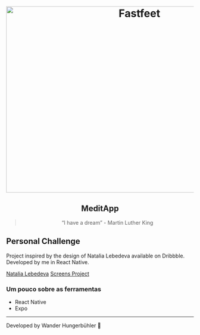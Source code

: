 <h1 align="center">
  <img alt="Fastfeet" title="Fastfeet" src="https://github.com/wanderhungerbuhler/MeditApp/blob/master/.github/meditapp.png" width="700px" height="500" />
</h1>

<h2 align="center">
  MeditApp
</h2>

<blockquote align="center">“I have a dream” - Martin Luther King</blockquote>

## Personal Challenge 

Project inspired by the design of Natalia Lebedeva available on Dribbble. Developed by me in React Native.

[Natalia Lebedeva](https://dribbble.com/Natalia_Lebedeva)
[Screens Project](https://dribbble.com/shots/7202830-Meditation-iOS-app-Home-and-Practices-screens)


### **Um pouco sobre as ferramentas**

- React Native
- Expo

---

Developed by Wander Hungerbühler :wave: